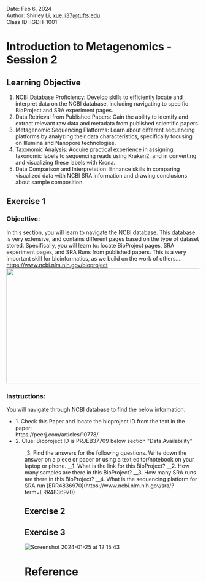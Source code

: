 Date: Feb 6, 2024   
Author: Shirley Li, xue.li37@tufts.edu     
Class ID: IGDH-1001      
# Introduction to Metagenomics - Session 2
## Learning Objective
1.	NCBI Database Proficiency: Develop skills to efficiently locate and interpret data on the NCBI database, including navigating to specific BioProject and SRA experiment pages.
2.	Data Retrieval from Published Papers: Gain the ability to identify and extract relevant raw data and metadata from published scientific papers.
3.	Metagenomic Sequencing Platforms: Learn about different sequencing platforms by analyzing their data characteristics, specifically focusing on Illumina and Nanopore technologies.
4.	Taxonomic Analysis: Acquire practical experience in assigning taxonomic labels to sequencing reads using Kraken2, and in converting and visualizing these labels with Krona.
5.	Data Comparison and Interpretation: Enhance skills in comparing visualized data with NCBI SRA information and drawing conclusions about sample composition.

## Exercise 1
### Objecttive: 
In this section, you will learn to navigate the NCBI database. This database is very extensive, and contains different pages based on the type of dataset stored. Specifically, you will learn to: locate BioProject pages, SRA experiment pages, and SRA Runs from published papers.
This is a very important skill for bioinformatics, as we build on the work of others....        
https://www.ncbi.nlm.nih.gov/bioproject  
<img src="https://github.com/shirleyxueli41/Tufts_workshops/assets/88347911/32383594-b895-4f0b-9107-882313c69304" width="900" height="300">    
### Instructions:
You will navigate through NCBI database to find the below information. 
<ul>
  <li>1. Check this Paper and locate the bioproject ID from the text in the paper: </li>
https://peerj.com/articles/10778/ 

  <li>2. Clue: Bioproject ID is PRJEB37709 below section "Data Availability"</li>      
<ul>
_3. Find the answers for the following questions. Write down the answer on a piece or paper or using a text editor/notebook on your laptop or phone.
__1. What is the link for this BioProject?
__2. How many samples are there in this BioProject?
__3. How many SRA runs are there in this BioProject?
__4. What is the sequencing platform for SRA run [ERR4836970](https://www.ncbi.nlm.nih.gov/sra/?term=ERR4836970)



## Exercise 2

## Exercise 3

![Screenshot 2024-01-25 at 12 15 43](https://github.com/shirleyxueli41/Tufts_workshops/assets/88347911/2f08cced-598b-45a0-a363-b421bdc9a4d3)

# Reference

